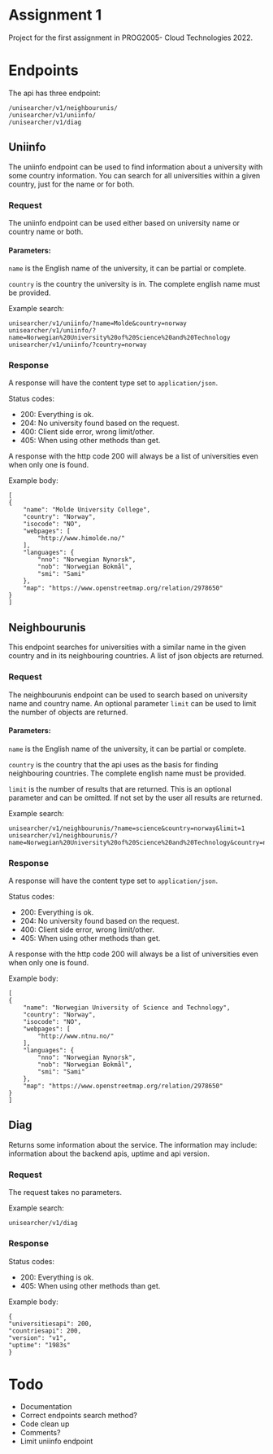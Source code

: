 # Assignment 1
Project for the first assignment in PROG2005- Cloud Technologies 2022.

# Endpoints
The api has three endpoint:

    /unisearcher/v1/neighbourunis/
    /unisearcher/v1/uniinfo/
    /unisearcher/v1/diag

## Uniinfo
The uniinfo endpoint can be used to find information about a university with some country information.
You can search for all universities within a given country, just for the name or for both.

### Request
The uniinfo endpoint can be used either based on university name or country name or both.

#### Parameters:
`name` is the English name of the university, it can be partial or complete.

`country` is the country the university is in. The complete english name must be provided.

Example search:

    unisearcher/v1/uniinfo/?name=Molde&country=norway
    unisearcher/v1/uniinfo/?name=Norwegian%20University%20of%20Science%20and%20Technology
    unisearcher/v1/uniinfo/?country=norway

### Response
A response will have the content type set to `application/json`.

Status codes:
* 200: Everything is ok.
* 204: No university found based on the request.
* 400: Client side error, wrong limit/other.
* 405: When using other methods than get.

A response with the http code 200 will always be a list of universities even when only one is found.

Example body:

    [
    {
        "name": "Molde University College",
        "country": "Norway",
        "isocode": "NO",
        "webpages": [
            "http://www.himolde.no/"
        ],
        "languages": {
            "nno": "Norwegian Nynorsk",
            "nob": "Norwegian Bokmål",
            "smi": "Sami"
        },
        "map": "https://www.openstreetmap.org/relation/2978650"
    }
    ]

## Neighbourunis
This endpoint searches for universities with a similar name in the given country and in its
neighbouring countries. A list of json objects are returned. 

### Request
The neighbourunis endpoint can be used to search based on university name and country name.
An optional parameter `limit` can be used to limit the number of objects are returned.

#### Parameters:

`name` is the English name of the university, it can be partial or complete.

`country` is the country that the api uses as the basis for finding neighbouring countries. 
The complete english name must be provided.

`limit` is the number of results that are returned. This is an optional parameter and can be omitted.
If not set by the user all results are returned.

Example search:

    unisearcher/v1/neighbourunis/?name=science&country=norway&limit=1
    unisearcher/v1/neighbourunis/?name=Norwegian%20University%20of%20Science%20and%20Technology&country=norway


### Response
A response will have the content type set to `application/json`.

Status codes:
* 200: Everything is ok.
* 204: No university found based on the request.
* 400: Client side error, wrong limit/other.
* 405: When using other methods than get.

A response with the http code 200 will always be a list of universities even when only one is found.

Example body:

    [
	{
		"name": "Norwegian University of Science and Technology",
		"country": "Norway",
		"isocode": "NO",
		"webpages": [
			"http://www.ntnu.no/"
		],
		"languages": {
			"nno": "Norwegian Nynorsk",
			"nob": "Norwegian Bokmål",
			"smi": "Sami"
		},
		"map": "https://www.openstreetmap.org/relation/2978650"
	}
    ]

## Diag
Returns some information about the service. The information may include: information about the backend
apis, uptime and api version.

### Request
The request takes no parameters.

Example search:

    unisearcher/v1/diag

### Response

Status codes:
* 200: Everything is ok.
* 405: When using other methods than get.

Example body:

    {
	"universitiesapi": 200,
	"countriesapi": 200,
	"version": "v1",
	"uptime": "1983s"
    }

# Todo
* Documentation
* Correct endpoints search method?
* Code clean up
* Comments?
* Limit uniinfo endpoint